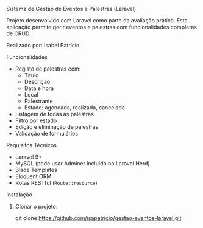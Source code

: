 Sistema de Gestão de Eventos e Palestras (Laravel)

Projeto desenvolvido com Laravel como parte da avaliação prática. Esta aplicação permite gerir eventos e palestras com funcionalidades completas de CRUD.


Realizado por: Isabel Patrício

Funcionalidades

- Registo de palestras com:
  - Título
  - Descrição
  - Data e hora
  - Local
  - Palestrante
  - Estado: agendada, realizada, cancelada
- Listagem de todas as palestras
- Filtro por estado
- Edição e eliminação de palestras
- Validação de formulários

Requisitos Técnicos

- Laravel 9+
- MySQL (pode usar Adminer incluído no Laravel Herd)
- Blade Templates
- Eloquent ORM
- Rotas RESTful (`Route::resource`)

Instalação

1. Clonar o projeto:

   git clone https://github.com/isapatricio/gestao-eventos-laravel.git
  


